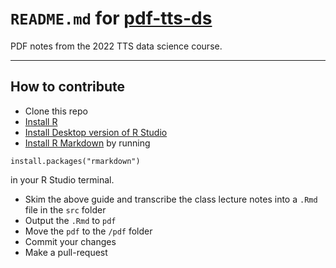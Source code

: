 # `README.md` for [pdf-tts-ds](https://github.com/Ai-Yukino/pdf-tts-ds)

PDF notes from the 2022 TTS data science course.

---

## How to contribute

- Clone this repo
- [Install R](https://www.r-project.org/)
- [Install Desktop version of R Studio](https://www.rstudio.com/products/rstudio/)
- [Install R Markdown](https://rmarkdown.rstudio.com/articles_intro.html) by running

```
install.packages("rmarkdown")
```

in your R Studio terminal.

- Skim the above guide and transcribe the class lecture notes into a `.Rmd` file in the `src` folder
- Output the `.Rmd` to `pdf`
- Move the `pdf` to the `/pdf` folder
- Commit your changes
- Make a pull-request
